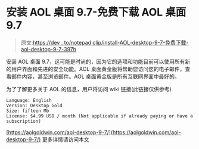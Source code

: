 # 安装 AOL 桌面 9.7-免费下载 AOL 桌面 9.7

> 原文:[https://dev . to/notepad clip/install-AOL-desktop-9-7-免费下载-aol-desktop-9-7-397h](https://dev.to/notepadclip/install-aol-desktop-9-7-free-download-aol-desktop-9-7-397h)

安装 AOL 桌面 9.7，这可能是时尚的，因为它的选项和功能目前可以使用所有新的用户界面和先进的安全功能。AOL 桌面黄金版将帮助您访问您的电子邮件，查看邮件内容，甚至浏览邮件。AOL 桌面黄金版是所有互联网界面中最好的。

为了了解更多关于 AOL 的信息，用户将访问 wiki 链接(此链接仅供参考)

```
Language: English
Version: Desktop Gold
Size: fifteen Mb
License: $4.99 USD / month (Not applicable if already paying or have a subscription) 
```

[https://aolgoldwin.com/aol-desktop-9-7/](https://aolgoldwin.com/aol-desktop-9-7/)
更多详情请访问本文